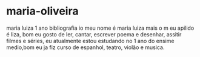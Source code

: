 # maria-oliveira
maria luiza 1 ano
bibliografia io meu nome é maria luiza mais o m eu apilido é liza, bom eu gosto de ler, cantar, escrever poema e desenhar, assitir filmes e séries, eu atualmente estou estudando no 1 ano do ensime medio,bom eu ja fiz curso de espanhol, teatro, violão e musica.
